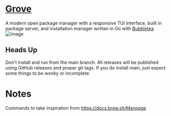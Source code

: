 # [Grove](https://github.com/tristanisham/grove)
A modern open package manager with a responsive TUI interface, built in package server, and installation manager written in Go with [Bubbletea](https://github.com/charmbracelet/bubbletea)
![image](https://user-images.githubusercontent.com/23124818/160960158-63d28322-64bb-4f55-b53f-8451d46918c8.png)

## Heads Up
Don't install and run from the main branch. All releases will be published using GitHub releases and proper git tags. If you do install main, just expect some things to be wonky or incomplete.

# Notes
Commands to take inspiration from https://docs.brew.sh/Manpage